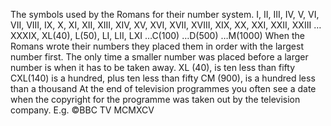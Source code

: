 The symbols used by the Romans for their number system. I, II, III, IV,
V, VI, VII, VIII, IX, X, XI, XII, XIII, XIV, XV, XVI, XVII, XVIII, XIX,
XX, XXI, XXII, XXIII …XXXIX, XL(40), L(50), LI, LII, LXI …C(100) …D(500)
…M(1000) When the Romans wrote their numbers they placed them in order
with the largest number first. The only time a smaller number was placed
before a larger number is when it has to be taken away. XL (40), is ten
less than fifty CXL(140) is a hundred, plus ten less than fifty CM
(900), is a hundred less than a thousand At the end of television
programmes you often see a date when the copyright for the programme was
taken out by the television company. E.g. ©BBC TV MCMXCV

